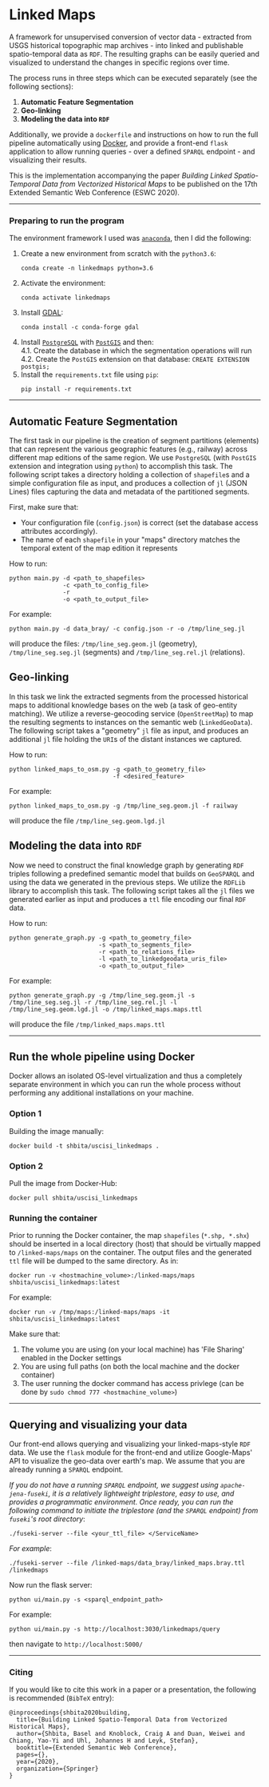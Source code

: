 # Linked Maps

A framework for unsupervised conversion of vector data - extracted from USGS historical topographic map archives - into linked and publishable spatio-temporal data as `RDF`. The resulting graphs can be easily queried and visualized to understand the changes in specific regions over time.

The process runs in three steps which can be executed separately (see the following sections):
1. __Automatic Feature Segmentation__
2. __Geo-linking__
3. __Modeling the data into `RDF`__

Additionally, we provide a `dockerfile` and instructions on how to run the full pipeline automatically using [Docker](https://www.docker.com/), and provide a front-end `flask` application to allow running queries - over a defined `SPARQL` endpoint - and visualizing their results.

This is the implementation accompanying the paper _Building Linked Spatio-Temporal Data from Vectorized Historical Maps_ to be published on the 17th Extended Semantic Web Conference (ESWC 2020).

------------------

### Preparing to run the program

The environment framework I used was [`anaconda`](https://www.anaconda.com/distribution/), then I did the following:

1. Create a new environment from scratch with the `python3.6`:
   ```
   conda create -n linkedmaps python=3.6
   ```
2. Activate the environment:
   ```
   conda activate linkedmaps
   ```
3. Install [GDAL](https://gdal.org/):
   ```
   conda install -c conda-forge gdal
   ```
4. Install [`PostgreSQL`](https://www.postgresql.org/) with [`PostGIS`](https://postgis.net/) and then:<br />
    4.1. Create the database in which the segmentation operations will run<br />
    4.2. Create the `PostGIS` extension on that database: `CREATE EXTENSION postgis;`
5. Install the `requirements.txt` file using `pip`:
   ```
   pip install -r requirements.txt
   ```

------------------

## Automatic Feature Segmentation

The first task in our pipeline is the creation of segment partitions (elements) that can represent the various geographic features (e.g., railway) across different map editions of the same region. We use `PostgreSQL` (with `PostGIS` extension and integration using `python`) to accomplish this task. The following script takes a directory holding a collection of `shapefile`s and a simple configuration file as input, and produces a collection of `jl` (JSON Lines) files capturing the data and metadata of the partitioned segments.

First, make sure that:
* Your configuration file (`config.json`) is correct (set the database access attributes accordingly).
* The name of each `shapefile` in your "maps" directory matches the temporal extent of the map edition it represents

How to run:
```
python main.py -d <path_to_shapefiles>
               -c <path_to_config_file>
               -r
               -o <path_to_output_file>
```
For example:
```
python main.py -d data_bray/ -c config.json -r -o /tmp/line_seg.jl
```
will produce the files: `/tmp/line_seg.geom.jl` (geometry), `/tmp/line_seg.seg.jl` (segments) and `/tmp/line_seg.rel.jl` (relations).


## Geo-linking

In this task we link the extracted segments from the processed historical maps to additional knowledge bases on the web (a task of geo-entity matching). We utilize a reverse-geocoding service (`OpenStreetMap`) to map the resulting segments to instances on the semantic web (`LinkedGeoData`). The following script takes a "geometry" `jl` file as input, and produces an additional `jl` file holding the `URI`s of the distant instances we captured.

How to run:
```
python linked_maps_to_osm.py -g <path_to_geometry_file>
                             -f <desired_feature>
```
For example:
```
python linked_maps_to_osm.py -g /tmp/line_seg.geom.jl -f railway
```
will produce the file `/tmp/line_seg.geom.lgd.jl`


## Modeling the data into `RDF`

Now we need to construct the final knowledge graph by generating `RDF` triples following a predefined semantic model that builds on `GeoSPARQL` and using the data we generated in the previous steps. We utilize the `RDFLib` library to accomplish this task. The following script takes all the `jl` files we generated earlier as input and produces a `ttl` file encoding our final `RDF` data.


How to run:
```
python generate_graph.py -g <path_to_geometry_file>
                         -s <path_to_segments_file>
                         -r <path_to_relations_file>
                         -l <path_to_linkedgeodata_uris_file>
                         -o <path_to_output_file>
```
For example:
```
python generate_graph.py -g /tmp/line_seg.geom.jl -s /tmp/line_seg.seg.jl -r /tmp/line_seg.rel.jl -l /tmp/line_seg.geom.lgd.jl -o /tmp/linked_maps.maps.ttl
```
will produce the file `/tmp/linked_maps.maps.ttl`

------------------

## Run the whole pipeline using Docker

Docker allows an isolated OS-level virtualization and thus a completely separate environment in which you can run the whole process without performing any additional installations on your machine.

### Option 1
Building the image manually:
```
docker build -t shbita/uscisi_linkedmaps .
```

### Option 2
Pull the image from Docker-Hub:
```
docker pull shbita/uscisi_linkedmaps
```

### Running the container
Prior to running the Docker container, the map `shapefiles` (`*.shp, *.shx`) should be inserted in a local directory (host) that should be virtually mapped to `/linked-maps/maps` on the container. The output files and the generated `ttl` file will be dumped to the same directory. As in:
```
docker run -v <hostmachine_volume>:/linked-maps/maps shbita/uscisi_linkedmaps:latest
```
For example:
```
docker run -v /tmp/maps:/linked-maps/maps -it shbita/uscisi_linkedmaps:latest
```
Make sure that:
1. The volume you are using (on your local machine) has 'File Sharing' enabled in the Docker settings
2. You are using full paths (on both the local machine and the docker container)
3. The user running the docker command has access privlege (can be done by `sudo chmod 777 <hostmachine_volume>`)

------------------

## Querying and visualizing your data

Our front-end allows querying and visualizing your linked-maps-style `RDF` data.
We use the `flask` module for the front-end and utilize Google-Maps' API to visualize the geo-data over earth's map. We assume that you are already running a `SPARQL` endpoint.

_If you do not have a running `SPARQL` endpoint, we suggest using `apache-jena-fuseki`, it is a relatively lightweight triplestore, easy to use, and provides a programmatic environment. Once ready, you can run the following command to initiate the triplestore (and the `SPARQL` endpoint) from `fuseki`'s root directory_:
```
./fuseki-server --file <your_ttl_file> </ServiceName>
```
_For example_:
```
./fuseki-server --file /linked-maps/data_bray/linked_maps.bray.ttl /linkedmaps
```

Now run the flask server:
```
python ui/main.py -s <sparql_endpoint_path>
```
For example:
```
python ui/main.py -s http://localhost:3030/linkedmaps/query
```
then navigate to `http://localhost:5000/`

------------------

### Citing

If you would like to cite this work in a paper or a presentation, the following is recommended (`BibTeX` entry):
```
@inproceedings{shbita2020building,
  title={Building Linked Spatio-Temporal Data from Vectorized Historical Maps},
  author={Shbita, Basel and Knoblock, Craig A and Duan, Weiwei and Chiang, Yao-Yi and Uhl, Johannes H and Leyk, Stefan},
  booktitle={Extended Semantic Web Conference},
  pages={},
  year={2020},
  organization={Springer}
}
```
